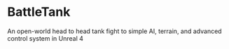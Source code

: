 # BattleTank
An open-world head to head tank fight to simple AI, terrain, and advanced control system in Unreal 4
